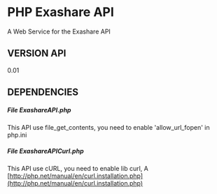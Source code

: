 # PHP Exashare API
A Web Service for the Exashare API

## VERSION API
0.01

## DEPENDENCIES

##### File ExashareAPI.php

This API use file_get_contents, you need to enable 'allow_url_fopen' in php.ini

##### File ExashareAPICurl.php

This API use cURL, you need to enable lib curl, A [http://php.net/manual/en/curl.installation.php](http://php.net/manual/en/curl.installation.php)
